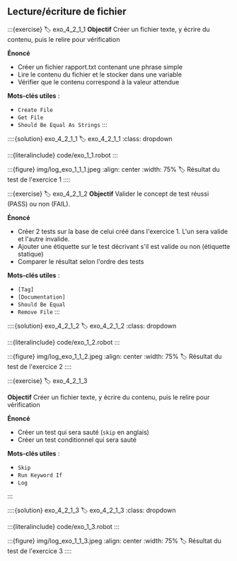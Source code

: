 ## Lecture/écriture de fichier

:::{exercise}
:label: exo_4_2_1_1
**Objectif**  Créer un fichier texte, y écrire du contenu, puis le relire pour vérification

**Énoncé**  
- Créer un fichier rapport.txt contenant une phrase simple
- Lire le contenu du fichier et le stocker dans une variable
- Vérifier que le contenu correspond à la valeur attendue

**Mots-clés utiles** :

- `Create File`
- `Get File`
- `Should Be Equal As Strings`
:::

::::{solution} exo_4_2_1_1
:label: exo_4_2_1_1
:class: dropdown

:::{literalinclude} code/exo_1_1.robot
:::

:::{figure} img/log_exo_1_1_1.jpeg
:align: center
:width: 75%
:label: Résultat du test de l'exercice 1
::::

:::{exercise}
:label: exo_4_2_1_2
**Objectif** Valider le concept de test réussi (PASS) ou non (FAIL).

**Énoncé**  
- Créer 2 tests sur la base de celui créé dans l'exercice 1. L'un sera valide et l'autre invalide.
- Ajouter une étiquette sur le test décrivant s'il est valide ou non (étiquette statique)
- Comparer le résultat selon l'ordre des tests

**Mots-clés utiles** :
- `[Tag]`
- `[Documentation]`
- `Should Be Equal`
- `Remove File`
:::

::::{solution} exo_4_2_1_2
:label: exo_4_2_1_2
:class: dropdown

:::{literalinclude} code/exo_1_2.robot
:::

:::{figure} img/log_exo_1_1_2.jpeg
:align: center
:width: 75%
:label: Résultat du test de l'exercice 2
::::

:::{exercise}
:label: exo_4_2_1_3

**Objectif**  Créer un fichier texte, y écrire du contenu, puis le relire pour vérification

**Énoncé**  
- Créer un test qui sera sauté (`skip` en anglais)
- Créer un test conditionnel qui sera sauté

**Mots-clés utiles** :
- `Skip`
- `Run Keyword If`
- `Log`

:::

::::{solution} exo_4_2_1_3
:label: exo_4_2_1_3
:class: dropdown

:::{literalinclude} code/exo_1_3.robot
:::

:::{figure} img/log_exo_1_1_3.jpeg
:align: center
:width: 75%
:label: Résultat du test de l'exercice 3
::::
